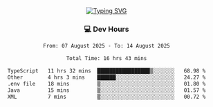 
<div align="center">
  <a href="https://git.io/typing-svg"><img src="https://readme-typing-svg.demolab.com?font=Fira+Code&size=30&pause=1000&color=33F7F5&center=true&vCenter=true&width=435&lines=Hi+there+%F0%9F%91%8B+I+am+AirboZH+;Welcome+to+my+Github" alt="Typing SVG" /></a>

<h3>💻 Dev Hours</h3>
<!--START_SECTION:waka-->

```txt
From: 07 August 2025 - To: 14 August 2025

Total Time: 16 hrs 43 mins

TypeScript   11 hrs 32 mins  █████████████████▒░░░░░░░   68.98 %
Other        4 hrs 3 mins    ██████░░░░░░░░░░░░░░░░░░░   24.27 %
.env file    18 mins         ▒░░░░░░░░░░░░░░░░░░░░░░░░   01.80 %
Java         15 mins         ▒░░░░░░░░░░░░░░░░░░░░░░░░   01.57 %
XML          7 mins          ▒░░░░░░░░░░░░░░░░░░░░░░░░   00.72 %
```

<!--END_SECTION:waka-->
</div>  
